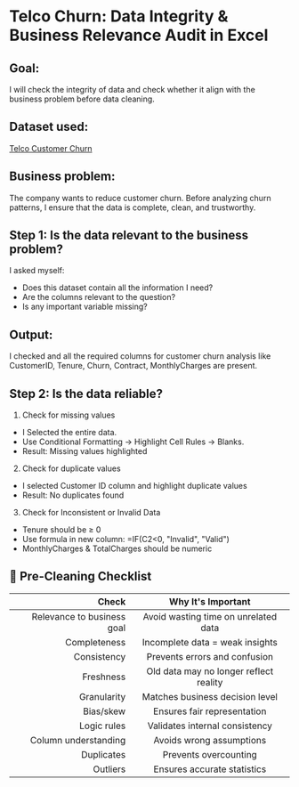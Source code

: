 # Telco Churn: Data Integrity & Business Relevance Audit in Excel

## Goal:
I will check the integrity of data and check whether it align with the business problem before data cleaning.

## Dataset used:
[Telco Customer Churn](https://www.kaggle.com/datasets/blastchar/telco-customer-churn/data)

## Business problem:
The company wants to reduce customer churn. Before analyzing churn patterns, I ensure that the data is complete, clean, and trustworthy.

## Step 1: Is the data relevant to the business problem? 
I asked myself:
- Does this dataset contain all the information I need?
- Are the columns relevant to the question?
- Is any important variable missing?
## Output:
I checked and all the required columns for customer churn analysis like CustomerID, Tenure, Churn, Contract, MonthlyCharges are present. 

## Step 2: Is the data reliable?
1. Check for missing values 
 - I Selected the entire data.
 - Use Conditional Formatting → Highlight Cell Rules → Blanks.
 - Result: Missing values highlighted
2. Check for duplicate values
 - I selected Customer ID column and highlight duplicate values
 - Result: No duplicates found
3. Check for Inconsistent or Invalid Data
 - Tenure should be ≥ 0
 - Use formula in new column:
   =IF(C2<0, "Invalid", "Valid")
 - MonthlyCharges & TotalCharges should be numeric


## 🧹 Pre-Cleaning Checklist

| Check                | Why It's Important                                    |
|---------------------:|:----------------------------------------------------:|
| Relevance to business goal | Avoid wasting time on unrelated data                |
| Completeness         | Incomplete data = weak insights                      |
| Consistency         | Prevents errors and confusion                         |
| Freshness            | Old data may no longer reflect reality               |
| Granularity          | Matches business decision level                       |
| Bias/skew            | Ensures fair representation                          |
| Logic rules          | Validates internal consistency                        |
| Column understanding | Avoids wrong assumptions                             |
| Duplicates           | Prevents overcounting                                 |
| Outliers             | Ensures accurate statistics                          |




